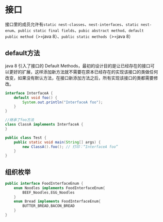 # 接口

接口里的成员允许有`static nest-classes`、`nest-interfaces`、`static nest-enum`、`public static final fields`、`pubic abstract method`、`default public method`（>=java 8）、`public static methods`（>=java 8）

## default方法

java 8 引入了接口的 Default Methods，最初的设计目的是让已经存在的接口可以更好的扩展，这样添加新方法就不需要在原本已经存在的实现该接口的类做任何改变，如果没有默认方法，在接口新添加方法之后，所有实现该接口的类都需要修改。

```java
interface InterfaceA {
    default void foo() {
        System.out.println("InterfaceA foo");
    }
}

//继承了foo方法
class ClassA implements InterfaceA {
}

public class Test {
    public static void main(String[] args) {
        new ClassA().foo(); // 打印：“InterfaceA foo”
    }
}
```

## 组织枚举

```java
public interface FoodInterfaceEnum {
    enum Noodles implements FoodInterfaceEnum{
        BEEF_Noodles,EGG_Noodles
    }
    enum Bread implements FoodInterfaceEnum{
        BUTTER_BREAD,BACON_BREAD
    }
}
```

